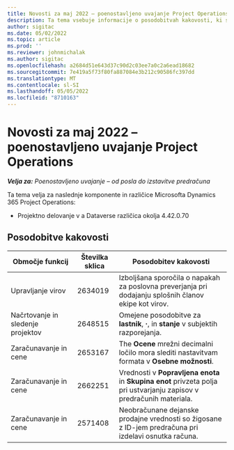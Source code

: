 ```yaml
---
title: Novosti za maj 2022 – poenostavljeno uvajanje Project Operations
description: Ta tema vsebuje informacije o posodobitvah kakovosti, ki so na voljo v izdaji Microsofta maja 2022 Dynamics 365 Project Operations lahka uvedba.
author: sigitac
ms.date: 05/02/2022
ms.topic: article
ms.prod: ''
ms.reviewer: johnmichalak
ms.author: sigitac
ms.openlocfilehash: a2684d51e643d37c90d2c03ee7a0c2a6ead18682
ms.sourcegitcommit: 7e419a5f73f80fa887084e3b212c90586fc397dd
ms.translationtype: MT
ms.contentlocale: sl-SI
ms.lasthandoff: 05/05/2022
ms.locfileid: "8710163"
---
```

# <a name="whats-new-may-2022---project-operations-lite-deployment"></a>Novosti za maj 2022 – poenostavljeno uvajanje Project Operations

_**Velja za:** Poenostavljeno uvajanje – od posla do izstavitve predračuna_

Ta tema velja za naslednje komponente in različice Microsofta Dynamics 365 Project Operations:

- Projektno delovanje v a Dataverse različica okolja 4.42.0.70

## <a name="quality-updates"></a>Posodobitve kakovosti

| Območje funkcij | Številka sklica | Posodobitev kakovosti |
| --- | --- | --- |
| Upravljanje virov | 2634019 | Izboljšana sporočila o napakah za poslovna preverjanja pri dodajanju splošnih članov ekipe kot virov. |
| Načrtovanje in sledenje projektov | 2648515 | Omejene posodobitve za **lastnik**, **·**, in **stanje** v subjektih razporejanja. |
| Zaračunavanje in cene | 2653167 | The **Ocene** mrežni decimalni ločilo mora slediti nastavitvam formata v **Osebne možnosti**. |
| Zaračunavanje in cene| 2662251 | Vrednosti v **Popravljena enota** in **Skupina enot** privzeta polja pri ustvarjanju zapisov v predračunih materiala. |
| Zaračunavanje in cene| 2571408 | Neobračunane dejanske prodajne vrednosti so žigosane z ID-jem predračuna pri izdelavi osnutka računa. |
